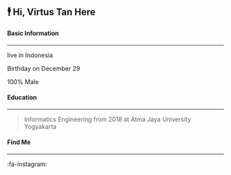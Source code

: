 ## 🕴 Hi, Virtus Tan Here




#### Basic Information
-------------
live in Indonesia

Birthday on December 29

100% Male

#### Education
-------------

> Informatics Engineering from 2018 at Atma Jaya University Yogyakarta


#### Find Me
-------------
:fa-instagram: 

